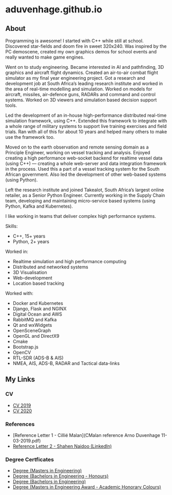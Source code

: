 # aduvenhage.github.io

## About
Programming is awesome!  I started with C++ while still at school.  Discovered star-fields and doom fire in sweet 320x240.  Was inspired by the PC demoscene, created my own graphics demos for school events and really wanted to make game engines.

Went on to study engineering.  Became interested in AI and pathfinding, 3D graphics and aircraft flight dynamics.  Created an air-to-air combat flight simulator as my final year engineering project.
Got a research and development job at South Africa’s leading research institute and worked in the area of real-time modelling and simulation.  Worked on models for aircraft, missiles, air-defence guns, RADARs and command and control systems.  Worked on 3D viewers and simulation based decision support tools.

Led the development of an in-house high-performance distributed real-time simulation framework, using C++.  Extended this framework to integrate with a whole range of military systems to support live training exercises and field trials.  Ran with all of this for about 10 years and helped many others to make use the framework too.

Moved on to the earth observation and remote sensing domain as a Principle Engineer, working on vessel tracking and analysis.  Enjoyed creating a high performance web-socket backend for realtime vessel data (using C++) — creating a whole web-server and data integration framework in the process.  Used this a part of a vessel tracking system for the South African government.  Also led the development of other web-based systems (using Python).

Left the research institute and joined Takealot, South Africa’s largest online retailer, as a Senior Python Engineer.  Currently working in the Supply Chain team, developing and maintaining micro-service based systems (using Python, Kafka and Kubernetes).

I like working in teams that deliver complex high performance systems.

Skills:
- C++, 15+ years
- Python, 2+ years

Worked in:
- Realtime simulation and high performance computing
- Distributed and networked systems
- 3D Visualisation
- Web-development
- Location based tracking

Worked with:
- Docker and Kubernetes
- Django, Flask and NGINX
- Digital Ocean and AWS
- RabbitMQ and Kafka
- Qt and wxWidgets
- OpenSceneGraph
- OpenGL and DirectX9
- Cmake
- Bootstrap.js
- OpenCV
- RTL-SDR (ADS-B & AIS)
- NMEA, AIS, ADS-B, RADAR and Tactical data-links


## My Links
### CV
- [CV 2019](arno_duvenhage_cv_2019.pdf)
- [CV 2020](arno_duvenhage_cv_2020.pdf)

### References
- [Reference Letter 1 - Cillié Malan](CMalan reference Arno Duvenhage 11-03-2019.pdf)
- [Reference Letter 2 - Shahen Naidoo (LinkedIn)](https://www.linkedin.com/in/aduvenhage)

### Degree Certficates
- [Degree (Masters in Engineering)](degree_meng.pdf)
- [Degree (Bachelors in Engineering - Honours)](degree_beng_hons.pdf)
- [Degree (Bachelors in Engineering)](degree_beng.pdf)
- [Degree (Masters in Engineering Award - Academic Honorary Colours)](degree_meng_award.pdf)
